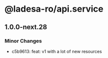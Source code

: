 # @ladesa-ro/api.service

## 1.0.0-next.28

### Minor Changes

- c5b9613: feat: v1 with a lot of new resources
